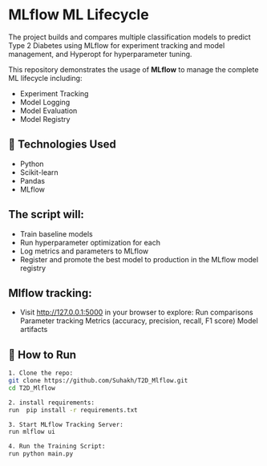 # MLflow ML Lifecycle 

The project builds and compares multiple classification models to predict Type 2 Diabetes
using MLflow for experiment tracking and model management, and Hyperopt for hyperparameter tuning.

This repository demonstrates the usage of **MLflow** to manage the complete ML lifecycle including:
- Experiment Tracking
- Model Logging
- Model Evaluation
- Model Registry
  
## 🔧 Technologies Used
- Python
- Scikit-learn
- Pandas
- MLflow

## The script will:
- Train baseline models
- Run hyperparameter optimization for each
- Log metrics and parameters to MLflow
- Register and promote the best model to production in the MLflow model registry

## Mlflow tracking:
- Visit http://127.0.0.1:5000 in your browser to explore:
        Run comparisons
        Parameter tracking
        Metrics (accuracy, precision, recall, F1 score)
        Model artifacts
  
## 🚀 How to Run
```bash
1. Clone the repo:
git clone https://github.com/Suhakh/T2D_Mlflow.git
cd T2D_Mlflow

2. install requirements:
run  pip install -r requirements.txt

3. Start MLflow Tracking Server:
run mlflow ui

4. Run the Training Script:
run python main.py




